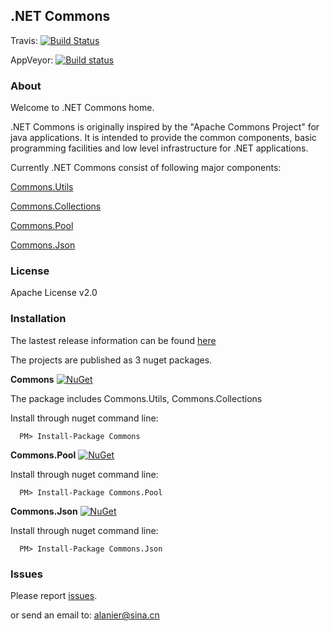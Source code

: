 ## .NET Commons

Travis: [![Build Status](https://travis-ci.org/yanggujun/commonsfornet.svg?branch=master)](https://travis-ci.org/yanggujun/commonsfornet)

AppVeyor: [![Build status](https://ci.appveyor.com/api/projects/status/k41cr396bexk1e9f?svg=true)](https://ci.appveyor.com/project/yanggujun/commonsfornet)

### About

Welcome to .NET Commons home.

.NET Commons is originally inspired by the "Apache Commons Project" for java applications. It is intended to provide the common components, basic programming facilities and low level infrastructure for .NET applications.

Currently .NET Commons consist of following major components:

  [Commons.Utils](https://github.com/yanggujun/commonsfornet/wiki/Commons.Utils)

  [Commons.Collections](https://github.com/yanggujun/commonsfornet/wiki/Commons.Collections)

  [Commons.Pool](https://github.com/yanggujun/commonsfornet/wiki/Commons.Pool)

  [Commons.Json](https://github.com/yanggujun/commonsfornet/wiki/Commons.Json)

### License

Apache License v2.0

### Installation

The lastest release information can be found [here](https://github.com/yanggujun/commonsfornet/releases)

The projects are published as 3 nuget packages.

__Commons__    [![NuGet](https://img.shields.io/nuget/v/Commons.svg?maxAge=2592000)](https://www.nuget.org/packages/Commons/)
    
The package includes Commons.Utils, Commons.Collections 

Install through nuget command line:

      PM> Install-Package Commons

 __Commons.Pool__    [![NuGet](https://img.shields.io/nuget/v/Commons.Pool.svg?maxAge=2592000)](https://www.nuget.org/packages/Commons.Pool/)
    
Install through nuget command line:

      PM> Install-Package Commons.Pool

 __Commons.Json__    [![NuGet](https://img.shields.io/nuget/v/Commons.Json.svg?maxAge=2592000)](https://www.nuget.org/packages/Commons.Json/)
    
Install through nuget command line:

      PM> Install-Package Commons.Json

### Issues

Please report [issues](https://github.com/yanggujun/commonsfornet/issues).

or send an email to: alanier@sina.cn

